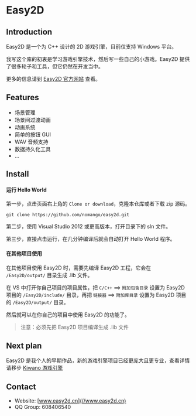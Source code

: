# Easy2D

## Introduction

Easy2D 是一个为 C++ 设计的 2D 游戏引擎，目前仅支持 Windows 平台。

我写这个库的初衷是学习游戏引擎技术，然后写一些自己的小游戏。Easy2D 提供了很多轮子和工具，但它仍然在开发当中。

更多的信息请到 [Easy2D 官方网站](//www.easy2d.cn) 查看。

## Features

* 场景管理
* 场景间过渡动画
* 动画系统
* 简单的按钮 GUI
* WAV 音频支持
* 数据持久化工具
* ...

## Install

#### 运行 Hello World

第一步，点击页面右上角的 `Clone or download`，克隆本仓库或者下载 zip 源码。

```
git clone https://github.com/nomango/easy2d.git
```

第二步，使用 Visual Studio 2012 或更高版本，打开目录下的 sln 文件。

第三步，直接点击运行，在几分钟编译后就会自动打开 Hello World 程序。

#### 在其他项目使用

在其他项目使用 Easy2D 时，需要先编译 Easy2D 工程，它会在 `/Easy2D/output/` 目录生成 .lib 文件。

在 VS 中打开你自己项目的项目属性，把 `C/C++` ==> `附加包含目录` 设置为 Easy2D 项目的 `/Easy2D/include/` 目录，再把 `链接器` ==> `附加库目录` 设置为 Easy2D 项目的 `/Easy2D/output/` 目录。

然后就可以在你自己的项目中使用 Easy2D 的功能了。

> 注意：必须先把 Easy2D 项目编译生成 .lib 文件

## Next plan

Easy2D 是我个人的早期作品，新的游戏引擎项目已经更庞大且更专业，查看详情请移步 [Kiwano 游戏引擎](https://github.com/nomango/kiwano)

## Contact

* Website: [www.easy2d.cn](//www.easy2d.cn)
* QQ Group: 608406540
